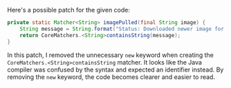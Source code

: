 Here's a possible patch for the given code:

```java
private static Matcher<String> imagePulled(final String image) {
    String message = String.format("Status: Downloaded newer image for %s", image);
    return CoreMatchers.<String>containsString(message);
}
```

In this patch, I removed the unnecessary `new` keyword when creating the `CoreMatchers.<String>containsString` matcher. It looks like the Java compiler was confused by the syntax and expected an identifier instead. By removing the `new` keyword, the code becomes clearer and easier to read.
